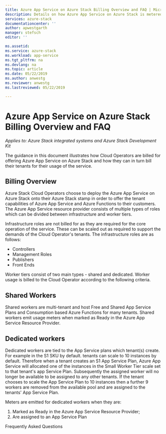 ```yaml
---
title: Azure App Service on Azure Stack Billing Overview and FAQ | Microsoft Docs
description: Details on how Azure App Service on Azure Stack is metered and charged for.
services: azure-stack
documentationcenter: ''
author: apwestgarth
manager: stefsch
editor: ''

ms.assetid:
ms.service: azure-stack
ms.workload: app-service
ms.tgt_pltfrm: na
ms.devlang: na
ms.topic: article
ms.date: 05/22/2019
ms.author: anwestg
ms.reviewer: anwestg
ms.lastreviewed: 05/22/2019

---
```


# Azure App Service on Azure Stack Billing Overview and FAQ

*Applies to: Azure Stack integrated systems and Azure Stack Development Kit*

The guidance in this document illustrates how Cloud Operators are billed for offering Azure App Service on Azure Stack and how they can in turn bill their tenants for their usage of the service.

## Billing Overview

Azure Stack Cloud Operators choose to deploy the Azure App Service on Azure Stack onto their Azure Stack stamp in order to offer the tenant capabilities of Azure App Service and Azure Functions to their customers.  The Azure App Service resource provider consists of multiple types of roles which can be divided between infrastructure and worker tiers.

Infrastructure roles are not billed for as they are required for the core operation of the service.  These can be scaled out as required to support the demands of the Cloud Operator's tenants.  The infrastructure roles are as follows:

- Controllers
- Management Roles
- Publishers
- Front Ends

Worker tiers consist of two main types - shared and dedicated.  Worker usage is billed to the Cloud Operator according to the following criteria.

## Shared Workers

Shared workers are multi-tenant and host Free and Shared App Service Plans and Consumption based Azure Functions for many tenants.  Shared workers emit usage meters when marked as Ready in the Azure App Service Resource Provider.

## Dedicated workers

Dedicated workers are tied to the App Service plans which tenant(s) create.  For example in the S1 SKU by default. tenants can scale to 10 instances by default.  Therefore when a tenant creates an S1 App Service Plan, Azure App Service will allocated one of the instances in the Small Worker Tier scale set to that tenant's app Service Plan.  Subsequently the assigned worker will no longer be available to be assigned to any other tenants.  If the tenant chooses to scale the App Service Plan to 10 instances then a further 9 workers are removed from the available pool and are assigned to the tenants' App Service Plan.

Meters are emitted for dedicated workers when they are:
1. Marked as Ready in the Azure App Service Resource Provider;
1. Are assigned to an App Service Plan



Frequently Asked Questions
 